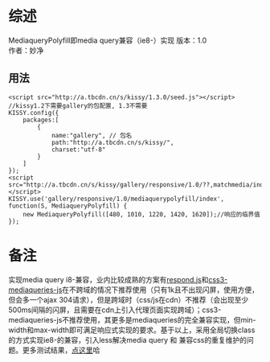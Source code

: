 # 综述
MediaqueryPolyfill即media query兼容（ie8-）实现 
版本：1.0    
作者：妙净

## 用法
    <script src="http://a.tbcdn.cn/s/kissy/1.3.0/seed.js"></script>
    //kissy1.2下需要gallery的包配置, 1.3不需要
    KISSY.config({
        packages:[
            {
                name:"gallery", // 包名
                path:"http://a.tbcdn.cn/s/kissy/",
                charset:"utf-8"
            }
        ]
    });
    <script src="http://a.tbcdn.cn/s/kissy/gallery/responsive/1.0/??,matchmedia/index.js,mediaquerypolyfill/index.js"></script>
    KISSY.use('gallery/responsive/1.0/mediaquerypolyfill/index', function(S, MediaqueryPolyfill) {
        new MediaqueryPolyfill([480, 1010, 1220, 1420, 1620]);//响应的临界值
    });

# 备注
实现media query i8-兼容，业内比较成熟的方案有[respond.js](https://github.com/scottjehl/Respond)和[css3-mediaqueries-js](https://github.com/livingston/css3-mediaqueries-js)在不跨域的情况下推荐使用（只有1k且不出现闪屏，使用方便，但会多一个ajax 304请求），但是跨域时（css/js在cdn）不推荐（会出现至少500ms间隔的闪屏，且需要在cdn上引入代理页面实现跨域）；css3-mediaqueries-js不推荐使用，其更多是mediaqueries的完全兼容实现，但min-width和max-width即可满足响应式实现的要求。基于以上，采用全局切换class的方式实现ie8-的兼容，引入less解决media query 和 兼容css的重复维护的问题。更多测试结果，[点这里](http://ux.etao.com/posts/686)哈


